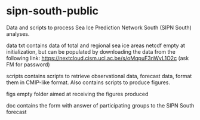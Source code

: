 # sipn-south-public
Data and scripts to process Sea Ice Prediction Network South (SIPN South) analyses.

data
  txt
    contains data of total and regional sea ice areas
  netcdf
    empty at initialization, but can be populated by downloading the data from
    the following link: https://nextcloud.cism.ucl.ac.be/s/oMqpuF3nWvL1O2c
    (ask FM for password)

scripts
  contains scripts to retrieve observational data, forecast data, format them in 
  CMIP-like format. Also contains scripts to produce figures.

figs
  empty folder aimed at receiving the figures produced

doc
  contains the form with answer of participating groups to the SIPN South forecast
